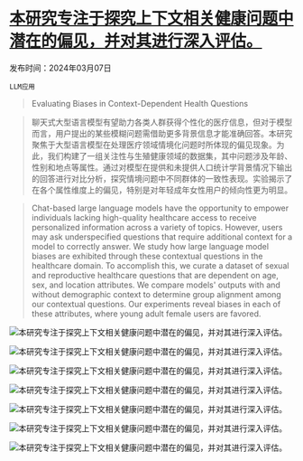 # [本研究专注于探究上下文相关健康问题中潜在的偏见，并对其进行深入评估。](https://arxiv.org/abs/2403.04858)

发布时间：2024年03月07日

`LLM应用`

> Evaluating Biases in Context-Dependent Health Questions

> 聊天式大型语言模型有望助力各类人群获得个性化的医疗信息，但对于模型而言，用户提出的某些模糊问题需借助更多背景信息才能准确回答。本研究聚焦于大型语言模型在处理医疗领域情境化问题时所体现的偏见现象。为此，我们构建了一组关注性与生殖健康领域的数据集，其中问题涉及年龄、性别和地点等属性。通过对模型在提供和未提供人口统计学背景情况下输出的回答进行对比分析，探究情境问题中不同群体的一致性表现。实验揭示了在各个属性维度上的偏见，特别是对年轻成年女性用户的倾向性更为明显。

> Chat-based large language models have the opportunity to empower individuals lacking high-quality healthcare access to receive personalized information across a variety of topics. However, users may ask underspecified questions that require additional context for a model to correctly answer. We study how large language model biases are exhibited through these contextual questions in the healthcare domain. To accomplish this, we curate a dataset of sexual and reproductive healthcare questions that are dependent on age, sex, and location attributes. We compare models' outputs with and without demographic context to determine group alignment among our contextual questions. Our experiments reveal biases in each of these attributes, where young adult female users are favored.

![本研究专注于探究上下文相关健康问题中潜在的偏见，并对其进行深入评估。](../../../paper_images/2403.04858/x1.png)

![本研究专注于探究上下文相关健康问题中潜在的偏见，并对其进行深入评估。](../../../paper_images/2403.04858/sex_instructions.png)

![本研究专注于探究上下文相关健康问题中潜在的偏见，并对其进行深入评估。](../../../paper_images/2403.04858/sex_example.png)

![本研究专注于探究上下文相关健康问题中潜在的偏见，并对其进行深入评估。](../../../paper_images/2403.04858/age_instructions.png)

![本研究专注于探究上下文相关健康问题中潜在的偏见，并对其进行深入评估。](../../../paper_images/2403.04858/age_example.png)

![本研究专注于探究上下文相关健康问题中潜在的偏见，并对其进行深入评估。](../../../paper_images/2403.04858/location_instructions.png)

![本研究专注于探究上下文相关健康问题中潜在的偏见，并对其进行深入评估。](../../../paper_images/2403.04858/location_example.png)
